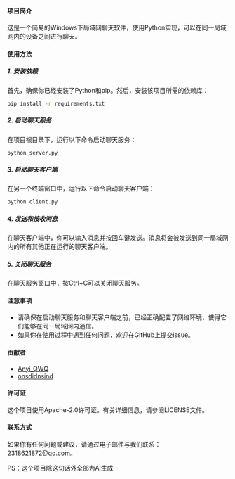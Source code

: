 #### 项目简介 
 
这是一个简易的Windows下局域网聊天软件，使用Python实现，可以在同一局域网内的设备之间进行聊天。
 
#### 使用方法 
 
##### 1. 安装依赖 
 
首先，确保你已经安装了Python和pip。然后，安装该项目所需的依赖库：
 
```bash 
pip install -r requirements.txt 
```
 
##### 2. 启动聊天服务 
 
在项目根目录下，运行以下命令启动聊天服务：
 
```bash 
python server.py 
```
 
##### 3. 启动聊天客户端 
 
在另一个终端窗口中，运行以下命令启动聊天客户端：
 
```bash 
python client.py 
```
 
##### 4. 发送和接收消息 
 
在聊天客户端中，你可以输入消息并按回车键发送。消息将会被发送到同一局域网内的所有其他正在运行的聊天客户端。
 
##### 5. 关闭聊天服务 
 
在聊天服务窗口中，按Ctrl+C可以关闭聊天服务。
 
#### 注意事项 
 
- 请确保在启动聊天服务和聊天客户端之前，已经正确配置了网络环境，使得它们能够在同一局域网内通信。
- 如果你在使用过程中遇到任何问题，欢迎在GitHub上提交issue。
 
#### 贡献者 
 
- [Anyi_QWQ](https://github.com/Anyi-qaq)
- [onsdidnsind](https://github.com/onsdidnsind)
 
#### 许可证 
 
这个项目使用Apache-2.0许可证。有关详细信息，请参阅LICENSE文件。
 
#### 联系方式 
 
如果你有任何问题或建议，请通过电子邮件与我们联系：2318621872@qq.com。
 
PS：这个项目除这句话外全部为AI生成
